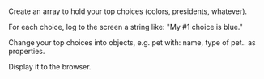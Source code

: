 #

Create an array to hold your top choices (colors, presidents, whatever).

For each choice, log to the screen a string like: "My #1 choice is blue."

Change your top choices into objects, e.g. pet with: name, type of pet.. as properties.

Display it to the browser.

